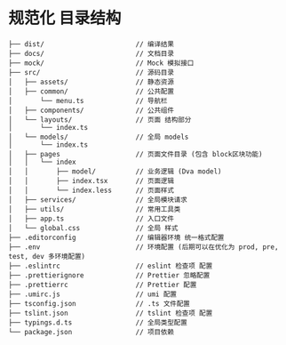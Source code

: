 # 规范化 目录结构

    ├── dist/                       // 编译结果
    ├── docs/                       // 文档目录
    ├── mock/                       // Mock 模拟接口
    ├── src/                        // 源码目录
    │   ├── assets/                 // 静态资源
    │   ├── common/                 // 公共配置
    │       └── menu.ts             // 导航栏
    │   ├── components/             // 公共组件
    │   └── layouts/                // 页面 结构部分
    │       └── index.ts
    │   └── models/                 // 全局 models
    │       └── index.ts            
    │   ├── pages                   // 页面文件目录 (包含 block区块功能)
    │   │   └── index
    │   │       ├── model/          // 业务逻辑 (Dva model)
    │   │       ├── index.tsx       // 页面逻辑
    │   │       └── index.less      // 页面样式
    │   ├── services/               // 全局模块请求
    │   ├── utils/                  // 常用工具类
    │   ├── app.ts                  // 入口文件
    │   └── global.css              // 全局 样式
    ├── .editorconfig               // 编辑器环境 统一格式配置
    ├── .env                        // 环境配置 (后期可以在优化为 prod, pre, test, dev 多环境配置)
    ├── .eslintrc                   // eslint 检查项 配置
    ├── .prettierignore             // Prettier 忽略配置
    ├── .prettierrc                 // Prettier 配置
    ├── .umirc.js                   // umi 配置
    ├── tsconfig.json               // .ts 文件配置
    ├── tslint.json                 // tslint 检查项 配置
    ├── typings.d.ts                // 全局类型配置
    └── package.json                // 项目依赖
